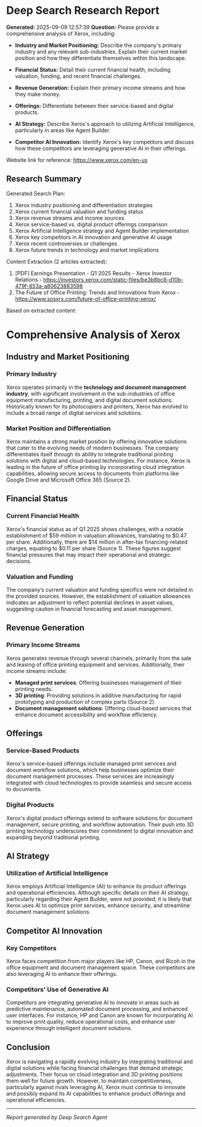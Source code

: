 # Deep Search Research Report

**Generated:** 2025-09-09 12:57:39
**Question:** Please provide a comprehensive analysis of Xerox, including:

* **Industry and Market Positioning:** Describe the company's primary industry and any relevant sub-industries. Explain their current market position and how they differentiate themselves within this landscape.

* **Financial Status:** Detail their current financial health, including valuation, funding, and recent financial challenges.

* **Revenue Generation:** Explain their primary income streams and how they make money.

* **Offerings:** Differentiate between their service-based and digital products.

* **AI Strategy:** Describe Xerox's approach to utilizing Artificial Intelligence, particularly in areas like Agent Builder.

* **Competitor AI Innovation:** Identify Xerox's key competitors and discuss how these competitors are leveraging generative AI in their offerings.

Website link for reference: https://www.xerox.com/en-us

## Research Summary


Generated Search Plan:
1. Xerox industry positioning and differentiation strategies
2. Xerox current financial valuation and funding status
3. Xerox revenue streams and income sources
4. Xerox service-based vs. digital product offerings comparison
5. Xerox Artificial Intelligence strategy and Agent Builder implementation
6. Xerox key competitors in AI innovation and generative AI usage
7. Xerox recent controversies or challenges
8. Xerox future trends in technology and market implications

Content Extraction (2 articles extracted):
1. [PDF] Earnings Presentation - Q1 2025 Results - Xerox Investor Relations - https://investors.xerox.com/static-files/be3b8bc8-d10b-479f-853a-a80623883598
2. The Future of Office Printing: Trends and Innovations from Xerox - https://www.sosxrx.com/future-of-office-printing-xerox/

Based on extracted content:
# Comprehensive Analysis of Xerox

## Industry and Market Positioning

### Primary Industry
Xerox operates primarily in the **technology and document management industry**, with significant involvement in the sub-industries of office equipment manufacturing, printing, and digital document solutions. Historically known for its photocopiers and printers, Xerox has evolved to include a broad range of digital services and solutions.

### Market Position and Differentiation
Xerox maintains a strong market position by offering innovative solutions that cater to the evolving needs of modern businesses. The company differentiates itself through its ability to integrate traditional printing solutions with digital and cloud-based technologies. For instance, Xerox is leading in the future of office printing by incorporating cloud integration capabilities, allowing secure access to documents from platforms like Google Drive and Microsoft Office 365 (Source 2).

## Financial Status

### Current Financial Health
Xerox's financial status as of Q1 2025 shows challenges, with a notable establishment of $59 million in valuation allowances, translating to $0.47 per share. Additionally, there are $14 million in after-tax financing-related charges, equating to $0.11 per share (Source 1). These figures suggest financial pressures that may impact their operational and strategic decisions.

### Valuation and Funding
The company’s current valuation and funding specifics were not detailed in the provided sources. However, the establishment of valuation allowances indicates an adjustment to reflect potential declines in asset values, suggesting caution in financial forecasting and asset management.

## Revenue Generation

### Primary Income Streams
Xerox generates revenue through several channels, primarily from the sale and leasing of office printing equipment and services. Additionally, their income streams include:

- **Managed print services**: Offering businesses management of their printing needs.
- **3D printing**: Providing solutions in additive manufacturing for rapid prototyping and production of complex parts (Source 2).
- **Document management solutions**: Offering cloud-based services that enhance document accessibility and workflow efficiency.

## Offerings

### Service-Based Products
Xerox's service-based offerings include managed print services and document workflow solutions, which help businesses optimize their document management processes. These services are increasingly integrated with cloud technologies to provide seamless and secure access to documents.

### Digital Products
Xerox's digital product offerings extend to software solutions for document management, secure printing, and workflow automation. Their push into 3D printing technology underscores their commitment to digital innovation and expanding beyond traditional printing.

## AI Strategy

### Utilization of Artificial Intelligence
Xerox employs Artificial Intelligence (AI) to enhance its product offerings and operational efficiencies. Although specific details on their AI strategy, particularly regarding their Agent Builder, were not provided, it is likely that Xerox uses AI to optimize print services, enhance security, and streamline document management solutions.

## Competitor AI Innovation

### Key Competitors
Xerox faces competition from major players like HP, Canon, and Ricoh in the office equipment and document management space. These competitors are also leveraging AI to enhance their offerings.

### Competitors' Use of Generative AI
Competitors are integrating generative AI to innovate in areas such as predictive maintenance, automated document processing, and enhanced user interfaces. For instance, HP and Canon are known for incorporating AI to improve print quality, reduce operational costs, and enhance user experience through intelligent document solutions.

## Conclusion

Xerox is navigating a rapidly evolving industry by integrating traditional and digital solutions while facing financial challenges that demand strategic adjustments. Their focus on cloud integration and 3D printing positions them well for future growth. However, to maintain competitiveness, particularly against rivals leveraging AI, Xerox must continue to innovate and possibly expand its AI capabilities to enhance product offerings and operational efficiencies.

---
*Report generated by Deep Search Agent*
